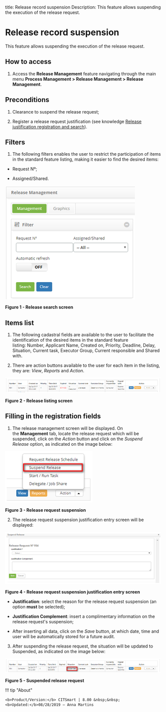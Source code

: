 title: Release record suspension
Description: This feature allows suspending the execution of the release request.

# Release record suspension

This feature allows suspending the execution of the release request.

How to access
-------------

1.  Access the **Release Management** feature navigating through the main
    menu **Process Management > Release Management > Release
    Management**.

Preconditions
-------------

1.  Clearance to suspend the release request;

2.  Register a release request justification (see knowledge [Release
    justification registration and search][1]).

Filters
-------

1.  The following filters enables the user to restrict the participation of
    items in the standard feature listing, making it easier to find the desired
    items:

-   Request Nº;

-   Assigned/Shared.

![figure](images/suspension-1.png)

**Figure 1 - Release search screen**

Items list
----------

1.  The following cadastral fields are available to the user to facilitate the
    identification of the desired items in the standard feature
    listing: Number, Applicant Name, Created on, Priority, Deadline, Delay,
    Situation, Current task, Executor Group, Current responsible and Shared
    with.

2.  There are action buttons available to the user for each item in the listing,
    they are: *View*, *Reports* and *Action*.

![figure](images/suspension-2.png)

**Figure 2 - Release listing screen**

Filling in the registration fields
----------------------------------

1.  The release management screen will be displayed. On the **Management** tab,
    locate the release request which will be suspended, click on
    the *Action* button and click on the *Suspend Release* option, as indicated
    on the image below:

   ![figure](images/suspension-3.png)
   
   **Figure 3 - Release request suspension**

2.  The release request suspension justification entry screen will be displayed:

   ![figure](images/suspension-4.png)
   
   **Figure 4 - Release request suspension justification entry screen**

   -   **Justification**: select the reason for the release request suspension (an
    option **must** be selected);

   -   **Justification Complement**: insert a complimentary information on the
    release request's suspension;

   -   After inserting all data, click on the *Save* button, at which date, time
    and user will be automatically stored for a future audit.

3.  After suspending the release request, the situation will be updated to
    Suspended, as indicated on the image below:

![figure](images/suspension-5.png)

**Figure 5 - Suspended release request**

[1]:/en-us/citsmart-platform-7/processes/release/justification.html

!!! tip "About"

    <b>Product/Version:</b> CITSmart | 8.00 &nbsp;&nbsp;
    <b>Updated:</b>08/28/2019 – Anna Martins

